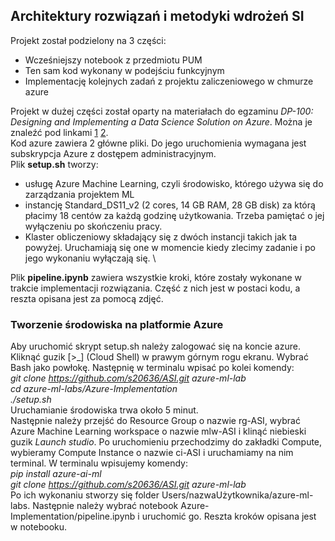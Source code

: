 ## Architektury rozwiązań i metodyki wdrożeń SI 

Projekt został podzielony na 3 części:
* Wcześniejszy notebook z przedmiotu PUM 
* Ten sam kod wykonany w podejściu funkcyjnym
* Implementację kolejnych zadań z projektu zaliczeniowego w chmurze azure 

Projekt w dużej części został oparty na materiałach do egzaminu *DP-100: Designing and Implementing a Data Science Solution on Azure*. Można je znaleźć pod linkami [1](https://microsoftlearning.github.io/mslearn-azure-ml/) [2](https://learn.microsoft.com/en-us/certifications/exams/dp-100/).\
Kod azure zawiera 2 główne pliki. Do jego uruchomienia wymagana jest subskrypcja Azure z dostępem administracyjnym. \
Plik  **setup.sh** tworzy:
* usługę Azure Machine Learning, czyli środowisko, którego używa się do zarządzania projektem ML 
* instancję Standard_DS11_v2 (2 cores, 14 GB RAM, 28 GB disk) za którą płacimy 18 centów za każdą godzinę użytkowania. Trzeba pamiętać o jej wyłączeniu po skończeniu pracy.
* Klaster obliczeniowy składający się z dwóch instancji takich jak ta powyżej. Uruchamiają się one w momencie kiedy zlecimy zadanie i po jego wykonaniu wyłączają się. \

Plik **pipeline.ipynb** zawiera wszystkie kroki, które zostały wykonane w trakcie implementacji rozwiązania. Część z nich jest w postaci kodu, a reszta opisana jest za pomocą zdjęć.
### Tworzenie środowiska na platformie Azure

Aby uruchomić skrypt setup.sh należy zalogować się na koncie azure. Kliknąć guzik  [>_] (Cloud Shell) w prawym górnym rogu ekranu. Wybrać Bash jako powłokę. Następnię w terminalu wpisać po kolei komendy: \
*git clone https://github.com/s20636/ASI.git azure-ml-lab* \
*cd azure-ml-labs/Azure-Implementation* \
*./setup.sh* \
Uruchamianie środowiska trwa około 5 minut. \
Następnie należy przejść do Resource Group o nazwie rg-ASI, wybrać Azure Machine Learning workspace o nazwie mlw-ASI i klinąć niebieski guzik *Launch studio*. Po uruchomieniu przechodzimy do zakładki Compute, wybieramy Compute Instance o nazwie ci-ASI i uruchamiamy na nim terminal. W terminalu wpisujemy komendy: \
*pip install azure-ai-ml* \
*git clone https://github.com/s20636/ASI.git azure-ml-lab* \
Po ich wykonaniu stworzy się folder Users/nazwaUżytkownika/azure-ml-labs. Następnie należy wybrać notebook Azure-Implementation/pipeline.ipynb i uruchomić go. Reszta kroków opisana jest w notebooku.

